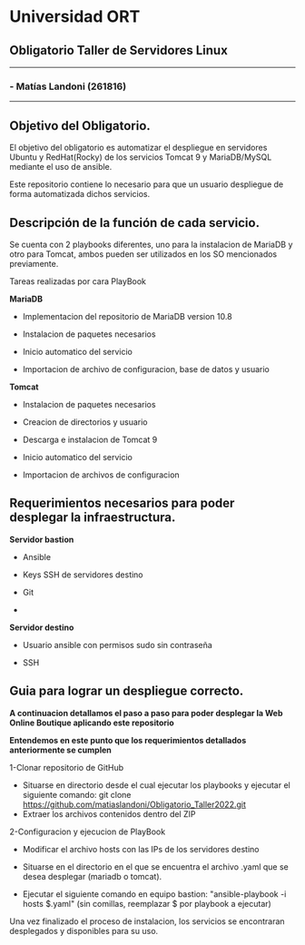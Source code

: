 # Universidad ORT
## Obligatorio Taller de Servidores Linux

---
### - Matías Landoni (261816)

---
## Objetivo del Obligatorio.
El objetivo del obligatorio es automatizar el despliegue en servidores Ubuntu y RedHat(Rocky) de los servicios Tomcat 9 y MariaDB/MySQL mediante el uso de ansible.

Este repositorio contiene lo necesario para que un usuario despliegue de forma automatizada dichos servicios.

## Descripción de la función de cada servicio.

Se cuenta con 2 playbooks diferentes, uno para la instalacion de MariaDB y otro para Tomcat, ambos pueden ser utilizados en los SO mencionados previamente.

Tareas realizadas por cara PlayBook

**MariaDB**

  * Implementacion del repositorio de MariaDB version 10.8
  
  * Instalacion de paquetes necesarios
  
  * Inicio automatico del servicio
  
  * Importacion de archivo de configuracion, base de datos y usuario
  

**Tomcat**


  * Instalacion de paquetes necesarios
  
  * Creacion de directorios y usuario
  
  * Descarga e instalacion de Tomcat 9
  
  * Inicio automatico del servicio
  
  * Importacion de archivos de configuracion

## Requerimientos necesarios para poder desplegar la infraestructura.
**Servidor bastion**
  
   * Ansible 
    
   * Keys SSH de servidores destino
    
   * Git
   * 
**Servidor destino**
    
   * Usuario ansible con permisos sudo sin contraseña
    
   * SSH

## Guia para lograr un despliegue correcto.
**A continuacion detallamos el paso a paso para poder desplegar la Web Online Boutique aplicando este repositorio**

**Entendemos en este punto que los requerimientos detallados anteriormente se cumplen**

1-Clonar repositorio de GitHub
  * Situarse en directorio desde el cual ejecutar los playbooks y ejecutar el siguiente comando: git clone https://github.com/matiaslandoni/Obligatorio_Taller2022.git
  * Extraer los archivos contenidos dentro del ZIP

2-Configuracion y ejecucion de PlayBook

  * Modificar el archivo hosts con las IPs de los servidores destino
  
  * Situarse en el directorio en el que se encuentra el archivo .yaml que se desea desplegar (mariadb o tomcat).
  
  * Ejecutar el siguiente comando en equipo bastion: "ansible-playbook -i hosts $.yaml" (sin comillas, reemplazar $ por playbook a ejecutar)

Una vez finalizado el proceso de instalacion, los servicios se encontraran desplegados y disponibles para su uso.

